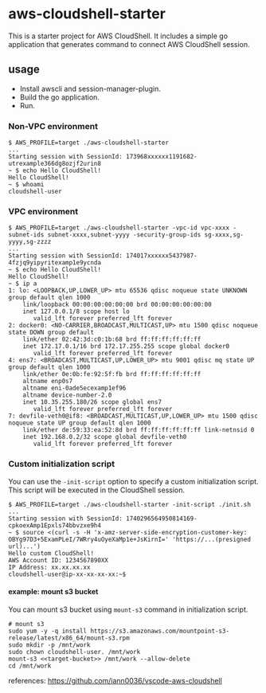 # aws-cloudshell-starter

This is a starter project for AWS CloudShell.
It includes a simple go application that generates command to connect AWS CloudShell session.

## usage
* Install awscli and session-manager-plugin.
* Build the go application.
* Run.

### Non-VPC environment
```shell
$ AWS_PROFILE=target ./aws-cloudshell-starter
...
Starting session with SessionId: 173968xxxxxx1191682-utrexample366dg8ozjf2urin8
~ $ echo Hello CloudShell!
Hello CloudShell!
~ $ whoami
cloudshell-user
```

### VPC environment
```shell
$ AWS_PROFILE=target ./aws-cloudshell-starter -vpc-id vpc-xxxx -subnet-ids subnet-xxxx,subnet-yyyy -security-group-ids sg-xxxx,sg-yyyy,sg-zzzz
...
Starting session with SessionId: 174017xxxxxx5437987-4fzjq9yipyritexamp1e9ycnda
~ $ echo Hello CloudShell!
Hello CloudShell!
~ $ ip a
1: lo: <LOOPBACK,UP,LOWER_UP> mtu 65536 qdisc noqueue state UNKNOWN group default qlen 1000
    link/loopback 00:00:00:00:00:00 brd 00:00:00:00:00:00
    inet 127.0.0.1/8 scope host lo
       valid_lft forever preferred_lft forever
2: docker0: <NO-CARRIER,BROADCAST,MULTICAST,UP> mtu 1500 qdisc noqueue state DOWN group default 
    link/ether 02:42:3d:c0:1b:68 brd ff:ff:ff:ff:ff:ff
    inet 172.17.0.1/16 brd 172.17.255.255 scope global docker0
       valid_lft forever preferred_lft forever
4: ens7: <BROADCAST,MULTICAST,UP,LOWER_UP> mtu 9001 qdisc mq state UP group default qlen 1000
    link/ether 0e:0b:fe:92:5f:fb brd ff:ff:ff:ff:ff:ff
    altname enp0s7
    altname eni-0ade5ecexamp1ef96
    altname device-number-2.0
    inet 10.35.255.180/26 scope global ens7
       valid_lft forever preferred_lft forever
7: devfile-veth0@if8: <BROADCAST,MULTICAST,UP,LOWER_UP> mtu 1500 qdisc noqueue state UP group default qlen 1000
    link/ether de:59:33:ea:52:8d brd ff:ff:ff:ff:ff:ff link-netnsid 0
    inet 192.168.0.2/32 scope global devfile-veth0
       valid_lft forever preferred_lft forever
```

### Custom initialization script
You can use the `-init-script` option to specify a custom initialization script.
This script will be executed in the CloudShell session.

```shell
$ AWS_PROFILE=target ./aws-cloudshell-starter -init-script ./init.sh
...
Starting session with SessionId: 1740296564950814169-cpkoexAmp1Epxls74bbvzxe9h4
~ $ source <(curl -s -H 'x-amz-server-side-encryption-customer-key: OBYg97D3+5ExamPLeI/7WRry4uOyeXaMp1e+JsKirnI=' 'https://...(presigned url)...') 
Hello custom CloudShell!
AWS Account ID: 1234567890XX
IP Address: xx.xx.xx.xx
cloudshell-user@ip-xx-xx-xx-xx:~$ 

```

#### example: mount s3 bucket
You can mount s3 bucket using `mount-s3` command in initialization script.
```shell
# mount s3
sudo yum -y -q install https://s3.amazonaws.com/mountpoint-s3-release/latest/x86_64/mount-s3.rpm
sudo mkdir -p /mnt/work
sudo chown cloudshell-user. /mnt/work
mount-s3 <<target-bucket>> /mnt/work --allow-delete
cd /mnt/work

```

references: https://github.com/iann0036/vscode-aws-cloudshell

